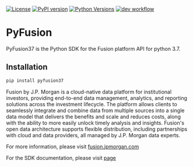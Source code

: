[![License](https://img.shields.io/badge/License-Apache_2.0-blue.svg)](https://opensource.org/licenses/Apache-2.0)
[![PyPI version](https://badge.fury.io/py/PyFusion37.svg)](https://badge.fury.io/py/PyFusion37)
[![Python Versions](https://img.shields.io/pypi/pyversions/PyFusion37)](https://pypi.org/project/PyFusion37/)
[![dev workflow](https://github.com/jpmorganchase/fusion-3.7/actions/workflows/dev.yml/badge.svg?branch=main)](https://github.com/jpmorganchase/fusion-3.7/actions/workflows/dev.yml)
# PyFusion #

PyFusion37 is the Python SDK for the Fusion platform API for python 3.7. 

## Installation

```bash
pip install pyfusion37
```

Fusion by J.P. Morgan is a cloud-native data platform for institutional investors, providing end-to-end data management, analytics, and reporting solutions across the investment lifecycle. The platform allows clients to seamlessly integrate and combine data from multiple sources into a single data model that delivers the benefits and scale and reduces costs, along with the ability to more easily unlock timely analysis and insights. Fusion's open data architecture supports flexible distribution, including partnerships with cloud and data providers, all managed by J.P. Morgan data experts. 

For more information, please visit [fusion.jpmorgan.com](https://fusion.jpmorgan.com)

For the SDK documentation, please visit [page](https://jpmorganchase.github.io/fusion)



